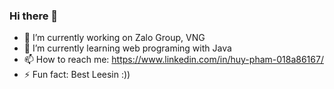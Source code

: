 ### Hi there 👋
- 🔭 I’m currently working on Zalo Group, VNG
- 🌱 I’m currently learning web programing with Java
- 📫 How to reach me: https://www.linkedin.com/in/huy-pham-018a86167/
- ⚡ Fun fact: Best Leesin :))

<!--
**ngochuyute/ngochuyute** is a ✨ _special_ ✨ repository because its `README.md` (this file) appears on your GitHub profile.

Here are some ideas to get you started:

- 🔭 I’m currently working on ...
- 🌱 I’m currently learning ...
- 👯 I’m looking to collaborate on ...
- 🤔 I’m looking for help with ...
- 💬 Ask me about ...
- 📫 How to reach me: ...
- 😄 Pronouns: ...
- ⚡ Fun fact: ...
-->

